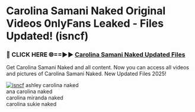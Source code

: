 # Carolina Samani Naked Original Videos 0nlyFans Leaked - Files Updated! (isncf)

<h3>🔴 CLICK HERE 🌐==►► <a href="https://tinyurl.com/yckcrads" rel="nofollow">Carolina Samani Naked Updated Files</a></h3>

Get Carolina Samani Naked and all content. Now you can access all videos and pictures of Carolina Samani Naked. New Updated Files 2025!

[![isncf](https://i.imgur.com/hpKpOFt.gif)](https://tinyurl.com/yckcrads)
ashley carolina naked<br>
ana carolina naked<br>
carolina miranda naked<br>
carolina sukie naked